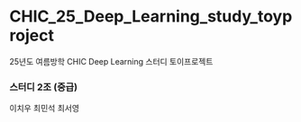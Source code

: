 # CHIC_25_Deep_Learning_study_toyproject
25년도 여름방학 CHIC Deep Learning 스터디 토이프로젝트

### 스터디 2조 (중급)
이치우 최민석 최서영
